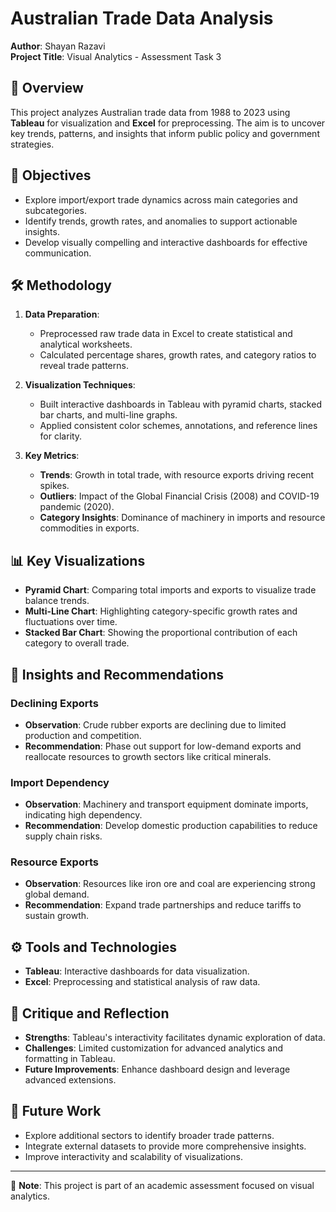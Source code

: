 # Australian Trade Data Analysis

**Author**: Shayan Razavi  
**Project Title**: Visual Analytics - Assessment Task 3

## 📖 Overview

This project analyzes Australian trade data from 1988 to 2023 using **Tableau** for visualization and **Excel** for preprocessing. The aim is to uncover key trends, patterns, and insights that inform public policy and government strategies.

## 🎯 Objectives

- Explore import/export trade dynamics across main categories and subcategories.
- Identify trends, growth rates, and anomalies to support actionable insights.
- Develop visually compelling and interactive dashboards for effective communication.

## 🛠️ Methodology

1. **Data Preparation**:  
   - Preprocessed raw trade data in Excel to create statistical and analytical worksheets.  
   - Calculated percentage shares, growth rates, and category ratios to reveal trade patterns.

2. **Visualization Techniques**:  
   - Built interactive dashboards in Tableau with pyramid charts, stacked bar charts, and multi-line graphs.
   - Applied consistent color schemes, annotations, and reference lines for clarity.

3. **Key Metrics**:  
   - **Trends**: Growth in total trade, with resource exports driving recent spikes.
   - **Outliers**: Impact of the Global Financial Crisis (2008) and COVID-19 pandemic (2020).
   - **Category Insights**: Dominance of machinery in imports and resource commodities in exports.

## 📊 Key Visualizations

- **Pyramid Chart**: Comparing total imports and exports to visualize trade balance trends.
- **Multi-Line Chart**: Highlighting category-specific growth rates and fluctuations over time.
- **Stacked Bar Chart**: Showing the proportional contribution of each category to overall trade.

## 🔑 Insights and Recommendations

### Declining Exports
- **Observation**: Crude rubber exports are declining due to limited production and competition.
- **Recommendation**: Phase out support for low-demand exports and reallocate resources to growth sectors like critical minerals.

### Import Dependency
- **Observation**: Machinery and transport equipment dominate imports, indicating high dependency.
- **Recommendation**: Develop domestic production capabilities to reduce supply chain risks.

### Resource Exports
- **Observation**: Resources like iron ore and coal are experiencing strong global demand.
- **Recommendation**: Expand trade partnerships and reduce tariffs to sustain growth.

## ⚙️ Tools and Technologies

- **Tableau**: Interactive dashboards for data visualization.
- **Excel**: Preprocessing and statistical analysis of raw data.

## 🤔 Critique and Reflection

- **Strengths**: Tableau's interactivity facilitates dynamic exploration of data.
- **Challenges**: Limited customization for advanced analytics and formatting in Tableau.
- **Future Improvements**: Enhance dashboard design and leverage advanced extensions.

## 🚀 Future Work

- Explore additional sectors to identify broader trade patterns.
- Integrate external datasets to provide more comprehensive insights.
- Improve interactivity and scalability of visualizations.

---

📌 **Note**: This project is part of an academic assessment focused on visual analytics.
